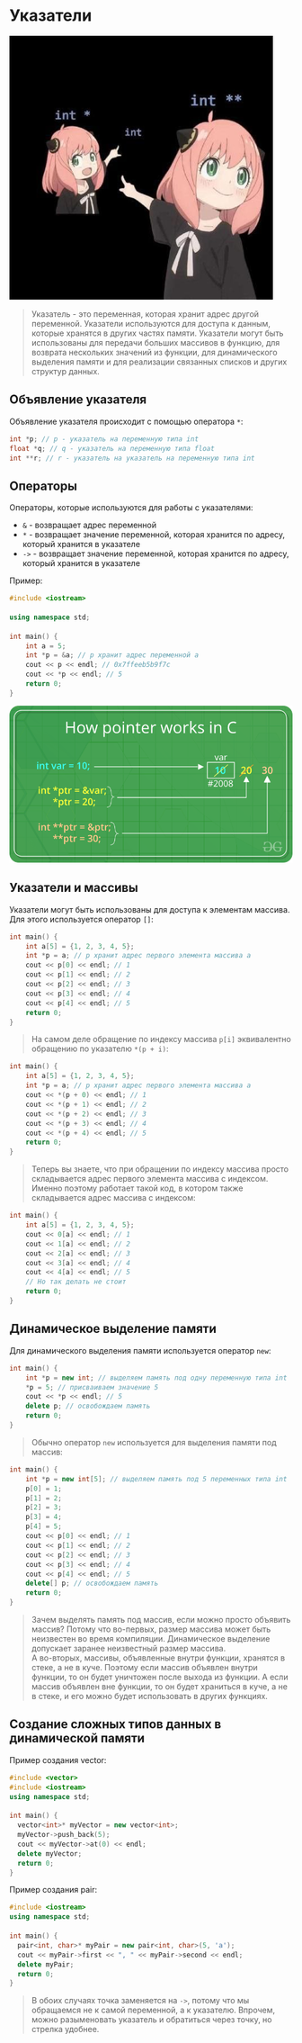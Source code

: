 # Указатели

<img src="index.jpg">

> Указатель - это переменная, которая хранит адрес другой переменной. Указатели используются для доступа к данным, которые хранятся в других частях памяти. Указатели могут быть использованы для передачи больших массивов в функцию, для возврата нескольких значений из функции, для динамического выделения памяти и для реализации связанных списков и других структур данных.

## Объявление указателя
Объявление указателя происходит с помощью оператора `*`:
```c++
int *p; // p - указатель на переменную типа int
float *q; // q - указатель на переменную типа float
int **r; // r - указатель на указатель на переменную типа int
```

## Операторы
Операторы, которые используются для работы с указателями:
* `&` - возвращает адрес переменной
* `*` - возвращает значение переменной, которая хранится по адресу, который хранится в указателе
* `->` - возвращает значение переменной, которая хранится по адресу, который хранится в указателе

Пример:
```c++
#include <iostream>

using namespace std;

int main() {
    int a = 5;
    int *p = &a; // p хранит адрес переменной a
    cout << p << endl; // 0x7ffeeb5b9f7c
    cout << *p << endl; // 5
    return 0;
}
```

<p align="center"><img src="How-Pointer-Works-In-C.png"/></p>

## Указатели и массивы
Указатели могут быть использованы для доступа к элементам массива. Для этого используется оператор `[]`:
```c++
int main() {
    int a[5] = {1, 2, 3, 4, 5};
    int *p = a; // p хранит адрес первого элемента массива a
    cout << p[0] << endl; // 1
    cout << p[1] << endl; // 2
    cout << p[2] << endl; // 3
    cout << p[3] << endl; // 4
    cout << p[4] << endl; // 5
    return 0;
}
```

> На самом деле обращение по индексу массива `p[i]` эквивалентно обращению по указателю `*(p + i)`:
```c++
int main() {
    int a[5] = {1, 2, 3, 4, 5};
    int *p = a; // p хранит адрес первого элемента массива a
    cout << *(p + 0) << endl; // 1
    cout << *(p + 1) << endl; // 2
    cout << *(p + 2) << endl; // 3
    cout << *(p + 3) << endl; // 4
    cout << *(p + 4) << endl; // 5
    return 0;
}
```
> Теперь вы знаете, что при обращении по индексу массива просто складывается адрес первого элемента массива с индексом. Именно поэтому работает такой код, в котором также складывается адрес массива с индексом:
```c++
int main() {
    int a[5] = {1, 2, 3, 4, 5};
    cout << 0[a] << endl; // 1
    cout << 1[a] << endl; // 2
    cout << 2[a] << endl; // 3
    cout << 3[a] << endl; // 4
    cout << 4[a] << endl; // 5
    // Но так делать не стоит
    return 0;
}
```

## Динамическое выделение памяти
Для динамического выделения памяти используется оператор `new`:
```c++
int main() {
    int *p = new int; // выделяем память под одну переменную типа int
    *p = 5; // присваиваем значение 5
    cout << *p << endl; // 5
    delete p; // освобождаем память
    return 0;
}
```
> Обычно оператор `new` используется для выделения памяти под массив:
```c++
int main() {
    int *p = new int[5]; // выделяем память под 5 переменных типа int
    p[0] = 1;
    p[1] = 2;
    p[2] = 3;
    p[3] = 4;
    p[4] = 5;
    cout << p[0] << endl; // 1
    cout << p[1] << endl; // 2
    cout << p[2] << endl; // 3
    cout << p[3] << endl; // 4
    cout << p[4] << endl; // 5
    delete[] p; // освобождаем память
    return 0;
}
```

> Зачем выделять память под массив, если можно просто объявить массив? Потому что во-первых, размер массива может быть неизвестен во время компиляции. Динамическое выделение допускает заранее неизвестный размер массива. <br>А во-вторых, массивы, объявленные внутри функции, хранятся в стеке, а не в куче. Поэтому если массив объявлен внутри функции, то он будет уничтожен после выхода из функции. А если массив объявлен вне функции, то он будет храниться в куче, а не в стеке, и его можно будет использовать в других функциях.

## Создание сложных типов данных в динамической памяти

Пример создания vector:
```c++
#include <vector>
#include <iostream>
using namespace std;

int main() {
  vector<int>* myVector = new vector<int>;
  myVector->push_back(5);
  cout << myVector->at(0) << endl;
  delete myVector;
  return 0;
}
```

Пример создания pair:
```c++
#include <iostream>
using namespace std;

int main() {
  pair<int, char>* myPair = new pair<int, char>(5, 'a');
  cout << myPair->first << ", " << myPair->second << endl;
  delete myPair;
  return 0;
}
```

> В обоих случаях точка заменяется на `->`, потому что мы обращаемся не к самой переменной, а к указателю. Впрочем, можно разыменовать указатель и обратиться через точку, но стрелка удобнее.
